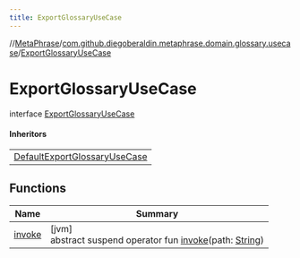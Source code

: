 ```yaml
---
title: ExportGlossaryUseCase
---
```

//[MetaPhrase](../../../index.html)/[com.github.diegoberaldin.metaphrase.domain.glossary.usecase](../index.html)/[ExportGlossaryUseCase](index.html)



# ExportGlossaryUseCase

interface [ExportGlossaryUseCase](index.html)

#### Inheritors


| |
|---|
| [DefaultExportGlossaryUseCase](../-default-export-glossary-use-case/index.html) |


## Functions


| Name | Summary |
|---|---|
| [invoke](invoke.html) | [jvm]<br>abstract suspend operator fun [invoke](invoke.html)(path: [String](https://kotlinlang.org/api/latest/jvm/stdlib/kotlin/-string/index.html)) |

